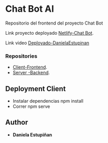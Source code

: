 # Chat Bot AI
Repositorio del frontend del proyecto Chat Bot

Link proyecto deployado
[Netlify-Chat Bot](https://benevolent-nougat-dec160.netlify.app/).

Link video
[Deployado-DanielaEstupinan](https://youtu.be/0i2AwDSVXEI)

### Repositories
- [Client-Frontend](https://github.com/Daniela-Estupinan/chat-bot-dbem).
- [Server -Backend](https://github.com/Daniela-Estupinan/chat-bot-server/tree/09f0400f7911ab4b6e652865a49c6cbae31c193a).


## Deployment Client

- Instalar dependencias npm install
- Correr npm serve


## Author

  - **Daniela Estupiñan**
